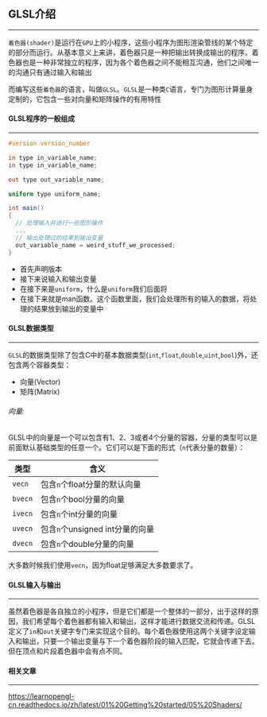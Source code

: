 ## GLSL介绍

------

`着色器(shader)`是运行在`GPU`上的小程序，这些小程序为图形渲染管线的某个特定的部分而运行。从基本意义上来讲，着色器只是一种把输出转换成输出的程序。着色器也是一种非常独立的程序，因为各个着色器之间不能相互沟通，他们之间唯一的沟通只有通过输入和输出

而编写这些`着色器`的语言，叫做`GLSL`。`GLSL`是一种类`C`语言，专门为图形计算量身定制的，它包含一些对向量和矩阵操作的有用特性



#### GLSL程序的一般组成

----------

```glsl
#version version_number

in type in_variable_name;
in type in_variable_name;

out type out_variable_name;

uniform type uniform_name;

int main()
{
  // 处理输入并进行一些图形操作
  ...
  // 输出处理过的结果到输出变量
  out_variable_name = weird_stuff_we_processed;
}
```

- 首先声明版本
- 接下来说输入和输出变量
- 在接下来是`uniform`，什么是`uniform`我们后面将
- 在接下来就是man函数。这个函数里面，我们会处理所有的输入的数据，将处理的结果放到输出的变量中





#### GLSL数据类型

------

`GLSL`的数据类型除了包含C中的基本数据类型(`int`,`float`,`double`,`uint`,`bool`)外，还包含两个容器类型：

- 向量(Vector)
- 矩阵(Matrix)

###### 向量:

GLSL中的向量是一个可以包含有1、2、3或者4个分量的容器，分量的类型可以是前面默认基础类型的任意一个。它们可以是下面的形式（`n`代表分量的数量）：

| 类型    | 含义                            |
| ------- | ------------------------------- |
| `vecn`  | 包含`n`个float分量的默认向量    |
| `bvecn` | 包含`n`个bool分量的向量         |
| `ivecn` | 包含`n`个int分量的向量          |
| `uvecn` | 包含`n`个unsigned int分量的向量 |
| `dvecn` | 包含`n`个double分量的向量       |

大多数时候我们使用`vecn`，因为float足够满足大多数要求了。





#### GLSL输入与输出

------

虽然着色器是各自独立的小程序，但是它们都是一个整体的一部分，出于这样的原因，我们希望每个着色器都有输入和输出，这样才能进行数据交流和传递。GLSL定义了`in`和`out`关键字专门来实现这个目的。每个着色器使用这两个关键字设定输入和输出，只要一个输出变量与下一个着色器阶段的输入匹配，它就会传递下去。但在顶点和片段着色器中会有点不同。











#### 相关文章

-----

https://learnopengl-cn.readthedocs.io/zh/latest/01%20Getting%20started/05%20Shaders/